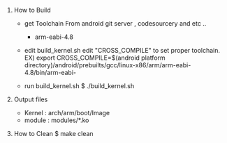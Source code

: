 1. How to Build
	- get Toolchain
		From android git server , codesourcery and etc ..
		 - arm-eabi-4.8
		
	- edit build_kernel.sh
		edit "CROSS_COMPILE" to set proper toolchain.
		  EX) export CROSS_COMPILE=$(android platform directory)/android/prebuilts/gcc/linux-x86/arm/arm-eabi-4.8/bin/arm-eabi-

	- run build_kernel.sh
	  $ ./build_kernel.sh

2. Output files
	- Kernel : arch/arm/boot/Image
	- module : modules/*.ko

3. How to Clean	
	  $ make clean
